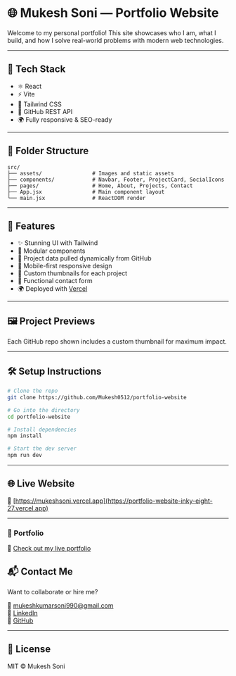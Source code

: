 # 🌐 Mukesh Soni — Portfolio Website

Welcome to my personal portfolio! This site showcases who I am, what I build, and how I solve real-world problems with modern web technologies.

---

## 🚀 Tech Stack

- ⚛️ React
- ⚡ Vite
- 🎨 Tailwind CSS
- 🔧 GitHub REST API
- 🌍 Fully responsive & SEO-ready

---

## 📂 Folder Structure

```
src/
├── assets/                # Images and static assets
├── components/            # Navbar, Footer, ProjectCard, SocialIcons
├── pages/                 # Home, About, Projects, Contact
├── App.jsx                # Main component layout
└── main.jsx               # ReactDOM render
```

---

## 🧠 Features

- ✨ Stunning UI with Tailwind
- 🧩 Modular components
- 🧪 Project data pulled dynamically from GitHub
- 📱 Mobile-first responsive design
- 💼 Custom thumbnails for each project
- 📧 Functional contact form
- 🌍 Deployed with [Vercel](https://vercel.com)

---

## 🖼️ Project Previews

Each GitHub repo shown includes a custom thumbnail for maximum impact.

---

## 🛠️ Setup Instructions

```bash
# Clone the repo
git clone https://github.com/Mukesh0512/portfolio-website

# Go into the directory
cd portfolio-website

# Install dependencies
npm install

# Start the dev server
npm run dev
```

---

## 🌐 Live Website

🔗 [https://mukeshsoni.vercel.app](https://portfolio-website-inky-eight-27.vercel.app)

---

### 🚀 Portfolio
🔗 [Check out my live portfolio](https://portfolio-website-inky-eight-27.vercel.app/)


## 📬 Contact Me

Want to collaborate or hire me?

📧 mukeshkumarsoni990@gmail.com  
💼 [LinkedIn](https://www.linkedin.com/in/er-mukesh-kumar-soni-194284207/)  
🐙 [GitHub](https://github.com/Mukesh0512)

---

## 📄 License

MIT © Mukesh Soni

